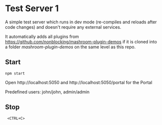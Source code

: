 
# Test Server 1

A simple test server which runs in dev mode (re-compiles and reloads after code changes) and doesn't require any external services.

It automatically adds all plugins from https://github.com/nonblocking/mashroom-plugin-demos if it is cloned into
a folder *mashroom-plugin-demos* on the same level as this repo.

## Start

    npm start

Open http://localhost:5050 and http://localhost:5050/portal for the Portal

Predefined users: john/john, admin/admin

## Stop

     <CTRL+C>
